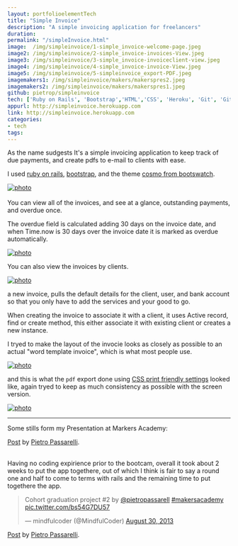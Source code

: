 ```yaml
---
layout: portfolioelementTech
title: "Simple Invoice"
description: "A simple invoicing application for freelancers"
duration: 
permalink: "/simpleInvoice.html"
image: 	/img/simpleinvoice/1-simple_invoice-welcome-page.jpeg
image2: /img/simpleinvoice/2-simple_invoice-invoices-View.jpeg
image3: /img/simpleinvoice/3-simple_invoice-invoiceclient-view.jpeg
image4: /img/simpleinvoice/4-simple_invoice-invoice-View.jpeg
image5: /img/simpleinvoice/5-simpleinvoice_export-PDF.jpeg
imagemakers1: /img/simpleinvoice/makers/makerspres2.jpeg
imagemakers2: /img/simpleinvoice/makers/makerspres1.jpeg
github: pietrop/simpleinvoice 
tech: ['Ruby on Rails', 'Bootstrap','HTML','CSS', 'Heroku', 'Git', 'GitHub','Heroku']
appurl: http://simpleinvoice.herokuapp.com
link: http://simpleinvoice.herokuapp.com
categories: 
- tech
tags:
---
```


As the name sudgests It's a simple invoicing application to keep track of due payments, and create pdfs to e-mail to clients with ease.

I used [ruby on rails](<http://edgeguides.rubyonrails.org>), [bootstrap](<http://getbootstrap.com>), and the theme [cosmo from bootswatch](<http://bootswatch.com/cosmo/>).


<div class="image-wrapper">
<a href="{{ page.image}}" data-lightbox="simpleinvoice" title="simple invoice">
<img class="thumb img-round img-responsive" src="{{ page.image}}" alt="photo" />
</a>
</div>

<br>
You can view all of the invoices, and see at a glance, outstanding payments, and overdue once.

The overdue field is calculated adding 30 days on the invoice date, and when Time.now is 30 days over the invoice date it is marked as overdue automatically.

<div class="image-wrapper">
<a href="{{ page.image2}}" data-lightbox="simpleinvoice" title="simple invoice">
<img class="thumb img-round img-responsive" src="{{ page.image2}}" alt="photo" />
</a>
</div>


You can also view the invoices by clients.

<div class="image-wrapper">
<a href="{{ page.image3}}" data-lightbox="simpleinvoice" title="simple invoice">
<img class="thumb img-round img-responsive" src="{{ page.image3}}" alt="photo" />
</a>
</div>


a new invoice, pulls the default details for the client, user, and bank account so that you only have to add the services and your good to go.

When creating the invoice to associate it with a client, it uses Active record, find or create method, this either associate it with existing client or creates a new instance.


I tryed to make the layout of the invocie looks as closely as possible to an actual "word template invoice", which is what most people use.


<div class="image-wrapper">
<a href="{{ page.image4}}" data-lightbox="simpleinvoice" title="simple invoice">
<img class="thumb img-round img-responsive" src="{{ page.image4}}" alt="photo" />
</a>
</div>

and this is what the `pdf` export done using [CSS print friendly settings](http://www.smashingmagazine.com/2011/11/24/how-to-set-up-a-print-style-sheet/) looked like, again tryed to keep as much consistency as possible with the screen version.

<div class="image-wrapper">
<a href="{{ page.image5}}" data-lightbox="simpleinvoice" title="simple invoice">
<img class="thumb img-round img-responsive" src="{{ page.image5}}" alt="photo" />
</a>
</div>


<hr>

Some stills form my Presentation at Markers Academy:

<div id="fb-root" align="left"></div> <script>(function(d, s, id) { var js, fjs = d.getElementsByTagName(s)[0]; if (d.getElementById(id)) return; js = d.createElement(s); js.id = id; js.src = "//connect.facebook.net/en_GB/all.js#xfbml=1"; fjs.parentNode.insertBefore(js, fjs); }(document, 'script', 'facebook-jssdk'));</script>
<div class="fb-post" data-href="https://www.facebook.com/photo.php?fbid=10151826917536438&amp;set=a.10150307723301438.387722.512286437&amp;type=1" data-width="550"><div class="fb-xfbml-parse-ignore"><a href="https://www.facebook.com/photo.php?fbid=10151826917536438&amp;set=a.10150307723301438.387722.512286437&amp;type=1">Post</a> by <a href="https://www.facebook.com/pietro.passarelli">Pietro Passarelli</a>.</div></div>

<br>

Having no coding expirience prior to the bootcam, overall it took about 2 weeks to put the app togethere, out of which I think is fair to say a round one and half to come to terms with rails and the remaining time to put togethere the app.

<div  align="left">
<blockquote class="twitter-tweet"><p>Cohort graduation project #2 by <a href="https://twitter.com/pietropassarell">@pietropassarell</a> <a href="https://twitter.com/search?q=%23makersacademy&amp;src=hash">#makersacademy</a> <a href="http://t.co/bs54G7DU57">pic.twitter.com/bs54G7DU57</a></p>&mdash; mindfulcoder (@MindfulCoder) <a href="https://twitter.com/MindfulCoder/statuses/373465381916381184">August 30, 2013</a></blockquote>
<script async src="//platform.twitter.com/widgets.js" charset="utf-8"></script>
</div>


<div id="fb-root" align="left"></div> <script>(function(d, s, id) { var js, fjs = d.getElementsByTagName(s)[0]; if (d.getElementById(id)) return; js = d.createElement(s); js.id = id; js.src = "//connect.facebook.net/en_GB/all.js#xfbml=1"; fjs.parentNode.insertBefore(js, fjs); }(document, 'script', 'facebook-jssdk'));</script>
<div class="fb-post" data-href="https://www.facebook.com/photo.php?fbid=10151826917036438&amp;set=a.10150307723301438.387722.512286437&amp;type=1" data-width="550"><div class="fb-xfbml-parse-ignore"><a href="https://www.facebook.com/photo.php?fbid=10151826917036438&amp;set=a.10150307723301438.387722.512286437&amp;type=1">Post</a> by <a href="https://www.facebook.com/pietro.passarelli">Pietro Passarelli</a>.</div></div>






